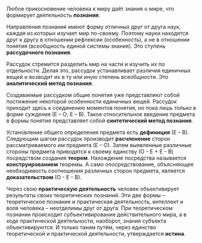 Любое
 прикосновение человека к миру даёт знания о мире, что формирует деятельность **познания**.

 Направления познания имеют форму отличных друг от друга наук, каждая из которых изучает мир по-своему. Поэтому науки находятся друг к другу в отношении рефлексии (особенность), а не в отношении понятия (всеобщность единой системы знания). Это ступень **рассудочного познания**.

 Рассудок стремится разделить мир на части и изучить их по отдельности. Делая это, рассудок устанавливает различия единичных вещей и возводит их в ту или иную степень всеобщности. Это **аналитический метод познания**.

 Создаваемые рассудком общие понятия уже представляют собой постижение
 некоторой особенности единичных вещей. Рассудок приходит здесь к соединению моментов понятия, но пока лишь только в форме суждения (Е – О; Е – В). Такое относительное введение предмета в формы понятия представляет собой **синтетический метод познания**.

 Установление общего определения предмета есть **дефиниция** (Е – В). Следующим шагом рассудок производит **расчленение** сторон рассматриваемого им предмета (Е – О). Затем выявленные различные стороны предмета приводятся к своему единству (О - Е + Е - В) посредством создания **теорем**. Нахождение посредства называется **конструированием** теоремы. А само опосредствование, объясняющее необходимость соотношения различных сторон предмета, является **доказательством** (О - Е - В).

 Через свою **практическую деятельность** человек объективирует результаты
 своих теоретических познаний. Эти две формы – теоретическое познание и практическая  деятельность, интеллект и воля человека – неотделимы друг от друга. При теоретическом познании происходит субъективирование действительного мира, а в ходе практической деятельности, наоборот, знания субъекта объективируются. И только таким  путём, через единство теоретической и практической деятельности, утверждается **истина**.